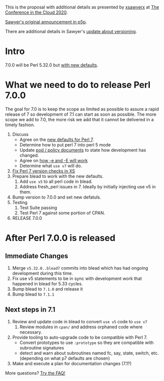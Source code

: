 This is the proposal with additional details as presented by [xsawyerx](xsawyerx) at [The Conference in the Cloud 2020](https://perlconference.us/tpc-2020-cloud/).

[Sawyer's original announcement in p5p](https://www.nntp.perl.org/group/perl.perl5.porters/2020/06/msg257565.html).

There are additional details in Sawyer's [update about versioning](https://www.nntp.perl.org/group/perl.perl5.porters/2020/07/msg257817.html).

# Intro

7.0.0 will be Perl 5.32.0 but [with new defaults](Defaults-for-v7).

# What we need to do to release Perl 7.0.0

The goal for 7.0 is to keep the scope as limited as possible to assure a rapid release of 7 so development of 7.1 can start as soon as possible. The more scope we add to 7.0, the more risk we add that it cannot be delivered in a timely fashion.

1. Discuss
    - Agree on the [new defaults for Perl 7](Defaults-for-v7).
    - Determine how to put perl 7 into perl 5 mode
    - Update [pod / policy documents](Changes-to-policies-in-Perl-7) to state how development has changed.
    - Agree on [how -e and -E will work](How-dash-e-works-in-7)
    - Determine what `use v7` will do.
1. [Fix Perl 7 version checks in XS](https://github.com/Perl/perl5/wiki/Perl-7,-XS-and-Devel::PPPort)
1. Prepare blead to work with the new defaults.
    1. Add `use v5` to all perl code in blead.
    1. Address fresh_perl issues in 7. Ideally by initially injecting use v5 in them.
1. Bump version to 7.0.0 and set new defatuls.
1. Testing
    1. Test Suite passing
    1. Test Perl 7 against some portion of CPAN.
1. RELEASE 7.0.0

# After Perl 7.0.0 is released

## Immediate Changes

1. Merge `v5.32.0..blead7` commits into blead which has had ongoing development during this time.
1. Fix use v5 statements to be in sync with development work that happened in blead for 5.33 cycles.
1. Bump blead to `7.1.0` and release it
1. Bump blead to `7.1.1`

## Next steps in 7.1

1. Review and update code in blead to convert `use v5` code to `use v7`
    1. Review modules in `cpan/` and address orphaned code where necessary.
1. Provide tooling to auto-upgrade code to be compatible with Perl 7.
    * Convert prototypes to use `:prototype` so they are compatible with subroutine signatures
    * detect and warn about subroutines named fc, say, state, switch, etc. (depending on what p7 defaults are chosen)
1. Make and execute a plan for documentation changes (7.1?)

More questions? [Try the FAQ!](Perl7-FAQ)

